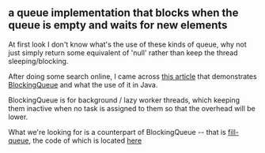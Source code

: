 ## a queue implementation that blocks when the queue is empty and waits for new elements 

At first look I don't know what's the use of these kinds of queue,
why not just simply return some equivalent of 'null' rather than keep the thread sleeping/blocking.

After doing some search online, I came across 
[this article](http://www.javamex.com/tutorials/blockingqueue_example.shtml)
that demonstrates [BlockingQueue](http://docs.oracle.com/javase/6/docs/api/java/util/concurrent/BlockingQueue.html) 
and what the use of it in Java.

BlockingQueue is for background / lazy worker threads, 
which keeping them inactive when no task is assigned to them 
so that the overhead will be lower.

What we're looking for is a counterpart of BlockingQueue -- that is [fill-queue](http://richhickey.github.com/clojure-contrib/seq-utils-api.html),
the code of which is located [here](https://github.com/richhickey/clojure-contrib/blob/master/src/main/clojure/clojure/contrib/seq_utils.clj#L189)
